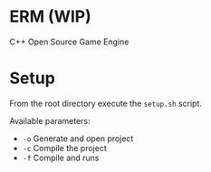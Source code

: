 # ERM (WIP)
C++ Open Source Game Engine

# Setup
From the root directory execute the `setup.sh` script.

Available parameters:
- `-o` Generate and open project
- `-c` Compile the project
- `-f` Compile and runs
